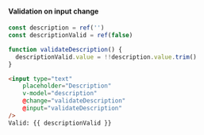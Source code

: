 #### Validation on input change

```js
const description = ref('')
const descriptionValid = ref(false)

function validateDescription() {
  descriptionValid.value = !!description.value.trim()
}
```

```html
<input type="text"
    placeholder="Description"
    v-model="description"
    @change="validateDescription"
    @input="validateDescription"
/>
Valid: {{ descriptionValid }}
```


<aside class="notes">

</aside>

